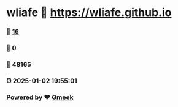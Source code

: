 # wliafe :link: https://wliafe.github.io 
### :page_facing_up: [16](https://wliafe.github.io/tag.html) 
### :speech_balloon: 0 
### :hibiscus: 48165 
### :alarm_clock: 2025-01-02 19:55:01 
### Powered by :heart: [Gmeek](https://github.com/Meekdai/Gmeek)
